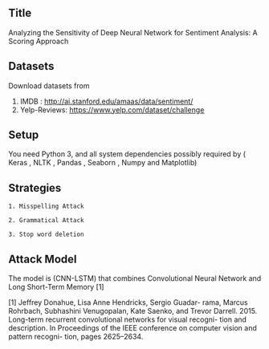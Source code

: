 Title 
--------------------------------------------------------
Analyzing the Sensitivity of Deep Neural Network for Sentiment Analysis: A Scoring Approach



Datasets
--------------------------------------------------------
Download datasets from
1.	IMDB : http://ai.stanford.edu/amaas/data/sentiment/
2.	Yelp-Reviews: https://www.yelp.com/dataset/challenge


Setup
--------------------------------------------------------
You need Python 3, and all system dependencies possibly required by ( Keras , NLTK , Pandas , Seaborn , Numpy and Matplotlib)


Strategies
--------------------------------------------------------
    1. Misspelling Attack 

    2. Grammatical Attack 

    3. Stop word deletion 

Attack Model
--------------------------------------------------------
The model is (CNN-LSTM) that combines Convolutional Neural Network and Long Short-Term Memory [1] 

[1] Jeffrey Donahue, Lisa Anne Hendricks, Sergio Guadar- rama, Marcus Rohrbach, Subhashini Venugopalan, Kate Saenko, and Trevor Darrell. 2015. Long-term recurrent convolutional networks for visual recogni- tion and description. In Proceedings of the IEEE conference on computer vision and pattern recogni- tion, pages 2625–2634. 

